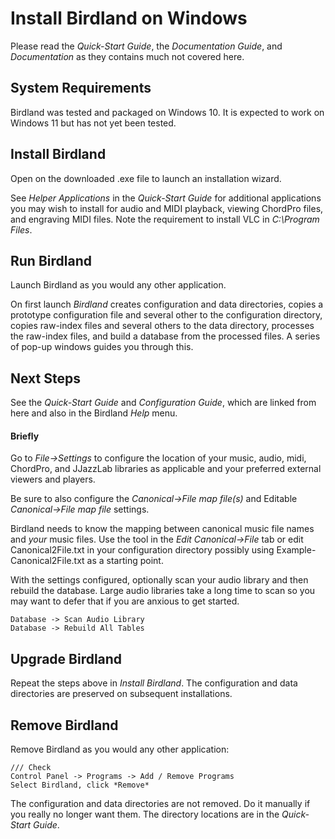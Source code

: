 # Install Birdland on Windows

Please read
the *Quick-Start Guide*, the *Documentation Guide*, and *Documentation* as they contains much not covered here.

## System Requirements

Birdland was tested and packaged on Windows 10. It is expected to work on Windows 11 but has not yet been tested.

## Install Birdland
Open on the downloaded .exe file to launch an installation wizard.

See *Helper Applications* in the *Quick-Start Guide* for additional applications you
may wish to install for audio and MIDI playback, viewing ChordPro files, and engraving MIDI files.
Note the requirement to install VLC in *C:\Program Files*.

## Run Birdland
Launch Birdland as you would any other application.

On first launch *Birdland* creates configuration and data directories,
copies a prototype configuration file and several other to the
configuration directory, copies raw-index files and several others to the
data directory, processes the raw-index files, and build a database from
the processed files.  A series of pop-up windows guides you through this.

## Next Steps

See the *Quick-Start Guide* and *Configuration Guide*, which are linked from here and also in the
Birdland *Help* menu.                                                                       

#### Briefly

Go to *File->Settings* to configure the location of your music, audio, midi, ChordPro,
and JJazzLab libraries as applicable and your preferred external viewers and players.

Be sure to also configure the *Canonical->File map file(s)* and
Editable *Canonical->File map file* settings.

Birdland needs to know the mapping between canonical music file names and *your* music files.
Use the tool in the *Edit Canonical->File* tab or
edit Canonical2File.txt in your configuration directory possibly using Example-Canonical2File.txt
as a starting point.

With the settings configured, optionally scan your audio library and then rebuild the database.
Large audio libraries take a long time to scan so you may want to defer that if you are anxious
to get started.

```
Database -> Scan Audio Library
Database -> Rebuild All Tables
```

## Upgrade Birdland
Repeat the steps above in *Install Birdland*. 
The configuration and data directories are preserved on subsequent installations.

## Remove Birdland
Remove Birdland as you would any other application:

```
/// Check
Control Panel -> Programs -> Add / Remove Programs
Select Birdland, click *Remove*
```

The configuration and data directories are not removed. Do it manually if you
really no longer want them. The directory locations are in the *Quick-Start Guide*.
